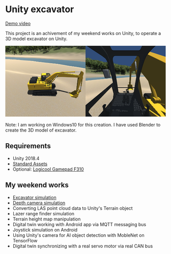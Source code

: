 # Unity excavator

[Demo video](https://www.youtube.com/watch?v=0X4c5gxU6-A)

This project is an achivement of my weekend works on Unity, to operate a 3D model excavator on Unity.

![scene](./doc/scene.png)

Note: I am working on Windows10 for this creation. I have used Blender to create the 3D model of excavator.

## Requirements

- Unity 2018.4
- [Standard Assets](https://assetstore.unity.com/packages/essentials/asset-packs/standard-assets-for-unity-2017-3-32351)
- Optional: [Logicool Gamepad F310](https://www.logitechg.com/en-us/products/gamepads/f310-gamepad.940-000110.html)

## My weekend works

- [Excavator simulation](./doc/Excavator.md)
- [Depth camera simulation](./doc/DepthCamera.md)
- Converting LAS point cloud data to Unity's Terrain object
- Lazer range finder simulation
- Terrain height map manipulation
- Digital twin working with Android app via MQTT messaging bus
- Joystick simulation on Android
- Using Unity's camera for AI object detection with MobleNet on TensorFlow
- Digital twin synchronizing with a real servo motor via real CAN bus
